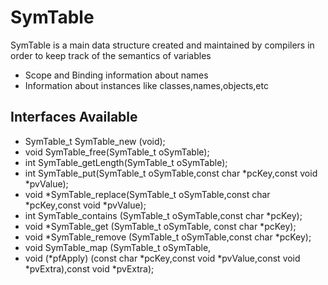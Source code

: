 # SymTable

SymTable is a main data structure created and maintained by compilers in order to keep track of the semantics of variables

- Scope and Binding information about names
- Information about instances like classes,names,objects,etc

## Interfaces Available

- SymTable_t SymTable_new (void);
- void SymTable_free(SymTable_t oSymTable);
- int SymTable_getLength(SymTable_t oSymTable);
- int SymTable_put(SymTable_t oSymTable,const char *pcKey,const void *pvValue);
- void *SymTable_replace(SymTable_t oSymTable,const char *pcKey,const void *pvValue);
- int SymTable_contains (SymTable_t oSymTable,const char *pcKey);
- void *SymTable_get (SymTable_t oSymTable, const char *pcKey);
- void *SymTable_remove (SymTable_t oSymTable,const char *pcKey);
- void SymTable_map (SymTable_t oSymTable,
- void (*pfApply) (const char *pcKey,const void *pvValue,const void *pvExtra),const void *pvExtra);
